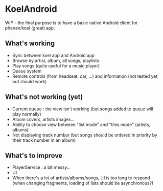 # KoelAndroid
WIP - the final purpose is to have a basic native Android client for phanan/koel (great) app.

## What's working

- Sync between koel app and Android app
- Browse by artist, album, all songs, playlists
- Play songs (quite useful for a music player)
- Queue system
- Remote controls (from headseat, car, ...) and information (not tested yet, but should work)

## What's not working (yet)

- Current queue : the view isn't working (but songs added to queue will play normally)
- Album covers, artists images...
- Ability to choose view between "list mode" and "tiles mode" (artists, albums)
- Not displaying track number (but songs should be ordered in priority by their track number in an album)

## What's to improve

- PlayerService : a bit messy...
- UI
- When there's a lot of artists/albums/songs, UI is too long to respond (when changing fragments, loading of lists should be asynchronous?)
